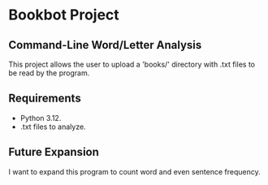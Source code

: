 
# Bookbot Project

## Command-Line Word/Letter Analysis

This project allows the user to upload a 'books/' directory with .txt files
to be read by the program.

## Requirements

- Python 3.12.
- .txt files to analyze.

## Future Expansion

I want to expand this program to count word and even sentence frequency.
